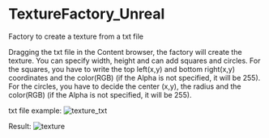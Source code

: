 # TextureFactory_Unreal
 Factory to create a texture from a txt file

Dragging the txt file in the Content browser, the factory will create the texture.
You can specify width, height and can add squares and circles. 
For the squares, you have to write the top left(x,y) and bottom right(x,y) coordinates and the color(RGB) (if the Alpha is not specified, it will be 255).
For the circles, you have to decide the center (x,y), the radius and the color(RGB) (if the Alpha is not specified, it will be 255).

txt file example:
![texture_txt](https://user-images.githubusercontent.com/48209077/172204492-22ad970d-ef15-4db1-95bf-87de317f2f2b.jpg)

Result:
![texture](https://user-images.githubusercontent.com/48209077/172204611-8df43004-4786-43fc-af6f-bc8c0c2e60f5.jpg)
